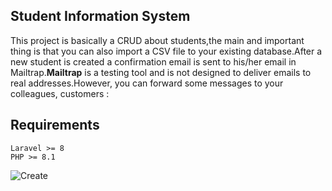 ## Student Information System
This project is basically a CRUD about students,the main and important thing is that you can also import a CSV file to your existing database.After a new student is created a confirmation  email is sent to his/her email in Mailtrap.**Mailtrap** is a testing tool and is not designed to deliver emails to real addresses.However, you can forward some messages to your colleagues, customers   :
## Requirements
    Laravel >= 8
    PHP >= 8.1
![Create](C:\Users\DELL\Desktop)
